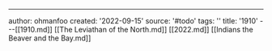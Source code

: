 ---
author: ohmanfoo
created: '2022-09-15'
source: '#todo'
tags: ''
title: '1910'
---[[1910.md]]
[[The Leviathan of the North.md]]
[[2022.md]]
[[Indians the Beaver and the Bay.md]]
